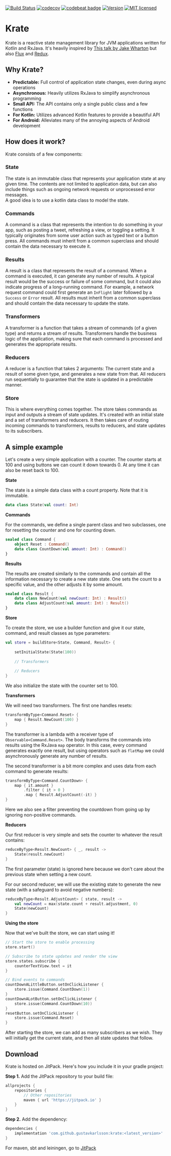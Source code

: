 [![Build Status](https://travis-ci.com/gustavkarlsson/krate.svg?branch=master)](https://travis-ci.com/gustavkarlsson/krate)
[![codecov](https://codecov.io/gh/gustavkarlsson/krate/branch/master/graph/badge.svg)](https://codecov.io/gh/gustavkarlsson/krate)
[![codebeat badge](https://codebeat.co/badges/ee4f1e26-fca2-420a-ac9a-e0af088242be)](https://codebeat.co/projects/github-com-gustavkarlsson-krate-master)
[![Version](https://jitpack.io/v/gustavkarlsson/krate.svg)](https://jitpack.io/#gustavkarlsson/krate)
[![MIT licensed](https://img.shields.io/badge/license-MIT-blue.svg)](https://github.com/gustavkarlsson/krate/blob/master/LICENSE.md)

# Krate

Krate is a reactive state management library for JVM applications written for Kotlin and RxJava.
It's heavily inspired by
[This talk by Jake Wharton](https://jakewharton.com/the-state-of-managing-state-with-rxjava/)
but also [Flux](https://facebook.github.io/flux/) and [Redux](https://redux.js.org).


## Why Krate?

- **Predictable:** Full control of application state changes, even during async operations
- **Asynchronous:** Heavily utilizes RxJava to simplify asynchronous programming
- **Small API:** The API contains only a single public class and a few functions
- **For Kotlin:** Utilizes advanced Kotlin features to provide a beautiful API
- **For Android:** Alleviates many of the annoying aspects of Android development


## How does it work?

Krate consists of a few components:

### State

The state is an immutable class that represents your application state at any given time. The contents are not limited
to application data, but can also include things such as ongoing network requests or unprocessed error messages.  
A good idea is to use a kotlin data class to model the state.

### Commands

A command is a class that represents the intention to do something in your app, such as posting a tweet, refreshing
a view, or toggling a setting. It typically originates from some user action such as typed text or a button press.
All commands must inherit from a common superclass and should contain the data necessary to execute it.

### Results

A result is a class that represents the result of a command. When a command is executed, it can generate any number of
results. A typical result would be the success or failure of some command, but it could also indicate progress of a
long-running command. For example, a network request command could first generate an `InFlight` 
later followed by a `Success` or `Error` result. All results must inherit from a common superclass and should contain
the data necessary to update the state.

### Transformers

A transformer is a function that takes a stream of commands (of a given type) and returns a stream of results.
Transformers handle the business logic of the application, making sure that each command is processed and generates
the appropriate results.

### Reducers

A reducer is a function that takes 2 arguments: The current state and a result of some given type, and generates a new
state from that. All reducers run sequentially to guarantee that the state is updated in a predictable manner.

### Store

This is where everything comes together. The store takes commands as input and outputs a stream of state updates.
It's created with an initial state and a set of transformers and reducers. It then takes care of routing incoming
commands to transformers, results to reducers, and state updates to its subscribers.


## A simple example

Let's create a very simple application with a counter.
The counter starts at 100 and using buttons we can count it down towards 0.
At any time it can also be reset back to 100.

**State**

The state is a simple data class with a count property. Note that it is immutable.
```kotlin
data class State(val count: Int)
```

**Commands**

For the commands, we define a single parent class and two subclasses,
one for resetting the counter and one for counting down.
```kotlin
sealed class Command {
    object Reset : Command()
    data class CountDown(val amount: Int) : Command()
}
```

**Results**

The results are created similarly to the commands and contain all the information necessary to create a new state state.
One sets the count to a specific value, and the other adjusts it by some amount.
```kotlin
sealed class Result {
    data class NewCount(val newCount: Int) : Result()
    data class AdjustCount(val amount: Int) : Result()
}
```

**Store**

To create the store, we use a builder function and give it our state, command, and result classes as type parameters:
```kotlin
val store = buildStore<State, Command, Result> {
    
    setInitialState(State(100))
    
    // Transformers
    
    // Reducers
}
```
We also initialize the state with the counter set to 100.

**Transformers**

We will need two transformers. The first one handles resets:

```kotlin
transformByType<Command.Reset> {
    map { Result.NewCount(100) }
}
```

The transformer is a lambda with a receiver type of `Observable<Command.Reset>`.
The body transforms the commands into results using the RxJava `map` operator.
In this case, every command generates exactly one result, but using operators such as `flatMap` we could asynchronously
generate any number of results.

The second transformer is a bit more complex and uses data from each command to generate results:
```kotlin
transformByType<Command.CountDown> {
    map { it.amount }
        .filter { it > 0 }
        .map { Result.AdjustCount(-it) }
}
```

Here we also see a filter preventing the countdown from going up by ignoring non-positive commands.

**Reducers**

Our first reducer is very simple and sets the counter to whatever the result contains:

```kotlin
reduceByType<Result.NewCount> { _, result ->
    State(result.newCount)
}
```

The first parameter (state) is ignored here because we don't care about the previous state when setting a new count.

For our second reducer, we will use the existing state to generate the new state
(with a safeguard to avoid negative numbers):

```kotlin
reduceByType<Result.AdjustCount> { state, result ->
    val newCount = max(state.count + result.adjustment, 0)
    State(newCount)
}
```

**Using the store**

Now that we've built the store, we can start using it!
```kotlin
// Start the store to enable processing
store.start()

// Subscribe to state updates and render the view
store.states.subscribe {
    counterTextView.text = it
}

// Bind events to commands
countDownALittleButton.setOnClickListener {
    store.issue(Command.CountDown(1))
}
countDownALotButton.setOnClickListener {
    store.issue(Command.CountDown(10))
}
resetButton.setOnClickListener {
    store.issue(Command.Reset)
}
```

After starting the store, we can add as many subscribers as we wish. They will initially get the current state,
and then all state updates that follow.


## Download

Krate is hosted on JitPack. Here's how you include it in your gradle project:

**Step 1.** Add the JitPack repository to your build file:

```groovy
allprojects {
    repositories {
        // Other repositories
        maven { url 'https://jitpack.io' }
    }
}
```

**Step 2.** Add the dependency:

```groovy
dependencies {
    implementation 'com.github.gustavkarlsson:krate:<latest_version>'
}
```

For maven, sbt and leiningen, go to [JitPack](https://jitpack.io/#gustavkarlsson/krate)
